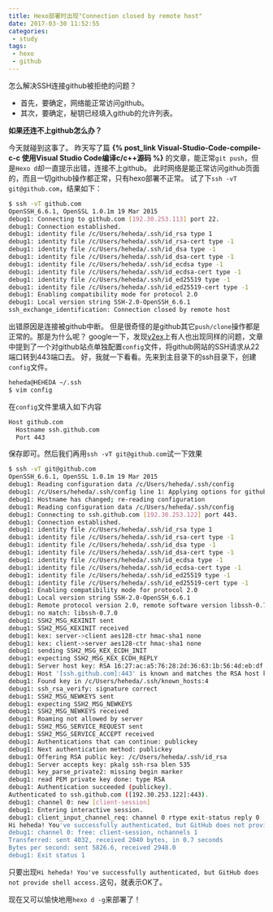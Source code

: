 ```yaml
---
title: Hexo部署时出现"Connection closed by remote host"
date: 2017-03-30 11:52:55
categories:
 - study
tags:
 - hexo
 - github
---
```

怎么解决SSH连接github被拒绝的问题？
<!-- more -->

- 首先，要确定，网络能正常访问github。
- 其次，要确定，秘钥已经填入github的允许列表。

**如果还连不上github怎么办？**

今天就碰到这事了。
昨天写了篇 **{% post_link Visual-Studio-Code-compile-c-c 使用Visual Studio Code编译c/c++源码 %}** 的文章，能正常`git push`，但是`Hexo d`却一直提示出错，连接不上github。
此时网络是能正常访问github页面的，而且一切github操作都正常，只有hexo部署不正常。
试了下`ssh -vT git@github.com`，结果如下：
```bash
$ ssh -vT github.com
OpenSSH_6.6.1, OpenSSL 1.0.1m 19 Mar 2015
debug1: Connecting to github.com [192.30.253.113] port 22.
debug1: Connection established.
debug1: identity file /c/Users/heheda/.ssh/id_rsa type 1
debug1: identity file /c/Users/heheda/.ssh/id_rsa-cert type -1
debug1: identity file /c/Users/heheda/.ssh/id_dsa type -1
debug1: identity file /c/Users/heheda/.ssh/id_dsa-cert type -1
debug1: identity file /c/Users/heheda/.ssh/id_ecdsa type -1
debug1: identity file /c/Users/heheda/.ssh/id_ecdsa-cert type -1
debug1: identity file /c/Users/heheda/.ssh/id_ed25519 type -1
debug1: identity file /c/Users/heheda/.ssh/id_ed25519-cert type -1
debug1: Enabling compatibility mode for protocol 2.0
debug1: Local version string SSH-2.0-OpenSSH_6.6.1
ssh_exchange_identification: Connection closed by remote host
```
出错原因是连接被github中断。
但是很奇怪的是github其它`push/clone`操作都是正常的。那是为什么呢？
google一下，发现[v2ex](https://www.v2ex.com/t/290545)上有人也出现同样的问题，文章中提到了一个对github站点单独配置`config`文件，将github网站的SSH请求从22端口转到443端口去。
好，我就一下看看。先来到主目录下的ssh目录下，创建`config`文件。
```bash
heheda@HEHEDA ~/.ssh
$ vim config
```
在`config`文件里填入如下内容
```bash
Host github.com
  Hostname ssh.github.com
  Port 443
```
保存即可。然后我们再用`ssh -vT git@github.com`试一下效果
```bash
$ ssh -vT git@github.com
OpenSSH_6.6.1, OpenSSL 1.0.1m 19 Mar 2015
debug1: Reading configuration data /c/Users/heheda/.ssh/config
debug1: /c/Users/heheda/.ssh/config line 1: Applying options for github.com
debug1: Hostname has changed; re-reading configuration
debug1: Reading configuration data /c/Users/heheda/.ssh/config
debug1: Connecting to ssh.github.com [192.30.253.122] port 443.
debug1: Connection established.
debug1: identity file /c/Users/heheda/.ssh/id_rsa type 1
debug1: identity file /c/Users/heheda/.ssh/id_rsa-cert type -1
debug1: identity file /c/Users/heheda/.ssh/id_dsa type -1
debug1: identity file /c/Users/heheda/.ssh/id_dsa-cert type -1
debug1: identity file /c/Users/heheda/.ssh/id_ecdsa type -1
debug1: identity file /c/Users/heheda/.ssh/id_ecdsa-cert type -1
debug1: identity file /c/Users/heheda/.ssh/id_ed25519 type -1
debug1: identity file /c/Users/heheda/.ssh/id_ed25519-cert type -1
debug1: Enabling compatibility mode for protocol 2.0
debug1: Local version string SSH-2.0-OpenSSH_6.6.1
debug1: Remote protocol version 2.0, remote software version libssh-0.7.0
debug1: no match: libssh-0.7.0
debug1: SSH2_MSG_KEXINIT sent
debug1: SSH2_MSG_KEXINIT received
debug1: kex: server->client aes128-ctr hmac-sha1 none
debug1: kex: client->server aes128-ctr hmac-sha1 none
debug1: sending SSH2_MSG_KEX_ECDH_INIT
debug1: expecting SSH2_MSG_KEX_ECDH_REPLY
debug1: Server host key: RSA 16:27:ac:a5:76:28:2d:36:63:1b:56:4d:eb:df:a6:48
debug1: Host '[ssh.github.com]:443' is known and matches the RSA host key.
debug1: Found key in /c/Users/heheda/.ssh/known_hosts:4
debug1: ssh_rsa_verify: signature correct
debug1: SSH2_MSG_NEWKEYS sent
debug1: expecting SSH2_MSG_NEWKEYS
debug1: SSH2_MSG_NEWKEYS received
debug1: Roaming not allowed by server
debug1: SSH2_MSG_SERVICE_REQUEST sent
debug1: SSH2_MSG_SERVICE_ACCEPT received
debug1: Authentications that can continue: publickey
debug1: Next authentication method: publickey
debug1: Offering RSA public key: /c/Users/heheda/.ssh/id_rsa
debug1: Server accepts key: pkalg ssh-rsa blen 535
debug1: key_parse_private2: missing begin marker
debug1: read PEM private key done: type RSA
debug1: Authentication succeeded (publickey).
Authenticated to ssh.github.com ([192.30.253.122]:443).
debug1: channel 0: new [client-session]
debug1: Entering interactive session.
debug1: client_input_channel_req: channel 0 rtype exit-status reply 0
Hi heheda! You've successfully authenticated, but GitHub does not provide shell access.
debug1: channel 0: free: client-session, nchannels 1
Transferred: sent 4032, received 2040 bytes, in 0.7 seconds
Bytes per second: sent 5826.6, received 2948.0
debug1: Exit status 1
```
只要出现`Hi heheda! You've successfully authenticated, but GitHub does not provide shell access.`这句，就表示OK了。

现在又可以愉快地用`hexo d -g`来部署了！